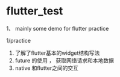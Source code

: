 # flutter_test

1、 mainly some demo for flutter practice



1/practice
1) 了解了flutter基本的widget结构写法 <br/>
2) future 的使用 ， 获取网络请求和本地数据  <br/>
3) native 和flutter之间的交互


